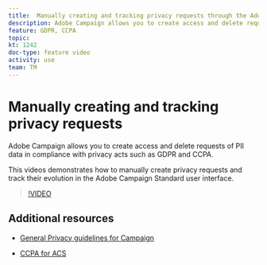 ```yaml
---
title:  Manually creating and tracking privacy requests through the Adobe Campaign user interface
description: Adobe Campaign allows you to create access and delete requests of PII data in compliance with privacy acts such as GDPR and CCPA. This videos demonstrates how to manually create privacy requests and track their evolution in the Adobe Campaign Standard user interface.
feature: GDPR, CCPA
topic: 
kt: 1242
doc-type: feature video
activity: use
team: TM
---
```


# Manually creating and tracking privacy requests

Adobe Campaign allows you to create access and delete requests of PII data in compliance with privacy acts such as GDPR and CCPA.

This videos demonstrates how to manually create privacy requests and track their evolution in the Adobe Campaign Standard user interface.

>[!VIDEO](https://video.tv.adobe.com/v/29235?quality=12)

## Additional resources

* [General Privacy guidelines for Campaign](https://helpx.adobe.com/campaign/kb/campaign-privacy-overview.html)
  
* [CCPA for ACS](https://helpx.adobe.com/campaign/kb/acs-privacy.html#ccpa)

